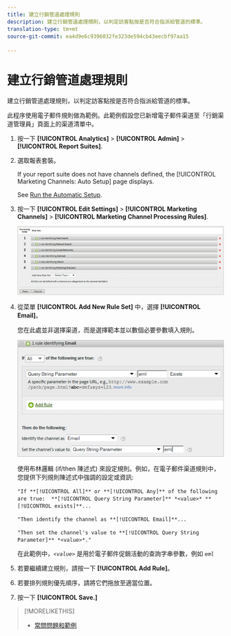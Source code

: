 ```yaml
---
title: 建立行銷管道處理規則
description: 建立行銷管道處理規則，以判定訪客點按是否符合指派給管道的標準。
translation-type: tm+mt
source-git-commit: ea4d9e6c9396032fe323de594cb43eecbf97aa15

---
```



# 建立行銷管道處理規則

建立行銷管道處理規則，以判定訪客點按是否符合指派給管道的標準。

此程序使用電子郵件規則做為範例。此範例假設您已新增電子郵件渠道至「行銷渠道管理員」頁面上的渠道清單中。

1. 按一下 **[!UICONTROL Analytics]** > **[!UICONTROL Admin]** > **[!UICONTROL Report Suites]**.
1. 選取報表套裝。

   If your report suite does not have channels defined, the [!UICONTROL Marketing Channels: Auto Setup] page displays.

   See [Run the Automatic Setup](/help/components/c-marketing-channels/getting-started/c-channel-autosetup.md).

1. 按一下 **[!UICONTROL Edit Settings]** > **[!UICONTROL Marketing Channels]** > **[!UICONTROL Marketing Channel Processing Rules]**.

   ![步驟結果](assets/marketing_channel_rules.png)

1. 從菜單 **[!UICONTROL Add New Rule Set]** 中，選擇 **[!UICONTROL Email]**。

   您在此處並非選擇渠道，而是選擇範本並以數個必要參數填入規則。

   ![步驟結果](assets/example_email.png)

   使用布林邏輯 (if/then 陳述式) 來設定規則。例如，在電子郵件渠道規則中，您提供下列規則陳述式中強調的設定或資訊: 

   `"If **[!UICONTROL All]** or **[!UICONTROL Any]** of the following are true:  **[!UICONTROL Query String Parameter]** *<value>* **[!UICONTROL exists]**...`

   `"Then identify the channel as **[!UICONTROL Email]**...`

   `"Then set the channel's value to **[!UICONTROL Query String Parameter]** *<value>*."`

   在此範例中，*`<value>`* 是用於電子郵件促銷活動的查詢字串參數，例如 *`eml`*
1. 若要繼續建立規則，請按一下 **[!UICONTROL Add Rule]**。
1. 若要排列規則優先順序，請將它們拖放至適當位置。
1. 按一下 **[!UICONTROL Save.]**

>[!MORELIKETHIS]
>
>* [常問問題和範例](/help/components/c-marketing-channels/mc-faq/c-faq.md)

